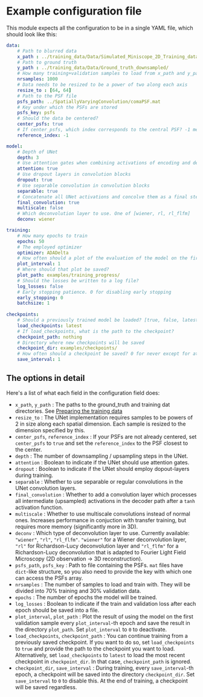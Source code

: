 # Example configuration file
This module expects all the configuration to be in a single YAML file, which should look like this:

```yaml
data:
    # Path to blurred data
    x_path : ../training_data/Data/Simulated_Miniscope_2D_Training_data/
    # Path to ground truth
    y_path : ../training_data/Data/Ground_truth_downsampled/
    # How many training+validation samples to load from x_path and y_path
    nrsamples: 1000
    # Data needs to be resized to be a power of two along each axis
    resize_to : [64, 64]
    # Path to the PSF file
    psfs_path: ../SpatiallyVaryingConvolution/comaPSF.mat
    # Key under which the PSFs are stored
    psfs_key: psfs
    # Should the data be centered?
    center_psfs: true
    # If center_psfs, which index corresponds to the central PSF? -1 means length \div 2 + 1
    reference_index: -1

model:
    # Depth of UNet
    depth: 3
    # Use attention gates when combining activations of encoding and decoding branch
    attention: true
    # Use dropout layers in convolution blocks
    dropout: true
    # Use separable convolution in convolution blocks
    separable: true
    # Concatenate all UNet activations and concolve them as a final step
    final_convolution: true
    multiscale: false
    # Which deconvolution layer to use. One of [wiener, rl, rl_flfm]
    deconv: wiener

training:
    # How many epochs to train
    epochs: 50
    # The employed optimizer
    optimizer: ADADelta
    # How often should a plot of the evaluation of the model on the first validation data be plotted? 0 for never
    plot_interval: 1
    # Where should that plot be saved?
    plot_path: examples/training_progress/
    # Should the losses be written to a log file?
    log_losses: false
    # Early stopping patience. 0 for disabling early stopping
    early_stopping: 0
    batchsize: 1
    
checkpoints:
    # Should a previously trained model be loaded? [true, false, latest]
    load_checkpoints: latest
    # If load_checkpoints, what is the path to the checkpoint?
    checkpoint_path: nothing
    # Directory where new checkpoints will be saved
    checkpoint_dir: examples/checkpoints/
    # How often should a checkpoint be saved? 0 for never except for at the end of training
    save_interval: 1
```

## The options in detail
Here's a list of what each field in the configuration field does:
- `x_path`, `y_path` : The paths to the ground_truth and training dat directories. See [Preparing the training data](index.md#preparing-the-training-data)
- `resize_to` : The UNet implementation requires samples to be powers of 2 in size along each spatial dimension. Each sample is resized to the dimension specified by this.
- `center_psfs`, `reference_index` : If your PSFs are not already centered, set `center_psfs` to `true` and set the `reference_index` to the PSF closest to the center.
- `depth` : The number of downsampling / upsampling steps in the UNet.
- `attention` : Boolean to indicate if the UNet should use attention gates.
- `dropout` : Boolean to indicate if the UNet should employ dopout-layers during training.
- `separable` : Whether to use separable or regular convolutions in the UNet convolution layers.
- `final_convolution` : Whether to add a convolution layer which processes all intermediate (upsampled) activations in the decoder path after a `tanh` activation function.
- `multiscale` : Whether to use multiscale convolutions instead of normal ones. Increases performance in conjuction with transfer training, but requires more memory (significantly more in 3D).
- `deconv` :  Which type of deconvolution layer to use. Currently available: `"wiener"`, `"rl"`, `"rl_flfm"`. `"wiener"` for a Wiener deconvolution layer, `"rl"` for Richardson-Lucy deconvolution layer and `"rl_flfm"` for a Richardson-Lucy deconvolution that is adapted to Fourier Light Field Microscopy (2D observation -> 3D reconstruction).
- `psfs_path`, `psfs_key` : Path to file containing the PSFs. `mat` files have `dict`-like structure, so you also need to provide the key with which one can access the PSFs array.
- `nrsamples` : The number of samples to load and train with. They will be divided into 70% training and 30% validation data.
- `epochs` : The number of epochs the model will be trained.
- `log_losses` : Boolean to indicate if the train and validation loss after each epoch should be saved into a file.
- `plot_interval`, `plot_path` : Plot the result of using the model on the first validation sample every `plot_interval`-th epoch and save the result in the directory `plot_path`. Set `plot_interval` to `0` to deactivate.
- `load_checkpoints`, `checkpoint_path` : You can continue training from a previously saved checkpoint. If you want to do so, set `load_checkpoints` to `true` and provide the path to the checkpoint you want to load. Alternatively, set `load_checkpoints` to `latest` to load the most recent checkpoint in `checkpoint_dir`. In that case, `checkpoint_path` is ignored.
- `checkpoint_dir`, `save_interval` : During training, every `save_interval`-th epoch, a checkpoint will be saved into the directory `checkpoint_dir`. Set `save_interval` to `0` to disable this. At the end of training, a checkpoint will be saved regardless.
